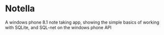 # Notella
A windows phone 8.1 note taking app, showing the simple basics of working with SQLite, and SQL-net on the windows phone API
